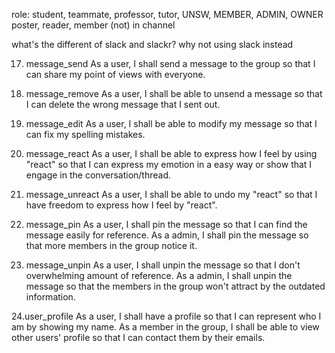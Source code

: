 role: student, teammate, professor, tutor, UNSW,
MEMBER, ADMIN, OWNER
poster, reader, member (not) in channel

what's the different of slack and slackr? why not using slack instead


17. message_send
As a user, I shall send a message to the group so that I can share my point of views with everyone.

18. message_remove
As a user, I shall be able to unsend a message so that I can delete the wrong message that I sent out.

19. message_edit
As a user, I shall be able to modify my message so that I can fix my spelling mistakes.

20. message_react
As a user, I shall be able to express how I feel by using "react" so that I can express my emotion in a easy way or show that I engage in the conversation/thread.

21. message_unreact
As a user, I shall be able to undo my "react" so that I have freedom to express how I feel by "react".

22. message_pin
As a user, I shall pin the message so that I can find the message easily for reference.
As a admin, I shall pin the message so that more members in the group notice it.

23. message_unpin
As a user, I shall unpin the message so that I don't overwhelming amount of reference.
As a admin, I shall unpin the message so that the members in the group won't attract by the outdated information.

24.user_profile
As a user, I shall have a profile so that I can represent who I am by showing my name.
As a member in the group, I shall be able to view other users' profile so that I can contact them by their emails.